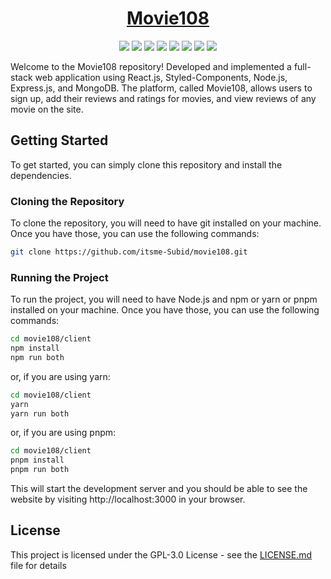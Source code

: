<div align="center">

# [Movie108](https://movie108.vercel.app/)

![](https://raw.githubusercontent.com/itsme-Subid/movie108/main/preview.webp)
![](https://img.shields.io/github/license/itsme-Subid/movie108?style=for-the-badge)
![](https://img.shields.io/github/languages/top/itsme-Subid/movie108?style=for-the-badge)
![](https://img.shields.io/github/languages/count/itsme-Subid/movie108?style=for-the-badge)
![](https://img.shields.io/github/languages/code-size/itsme-Subid/movie108?style=for-the-badge)
![](https://img.shields.io/github/repo-size/itsme-Subid/movie108?style=for-the-badge)
![](https://img.shields.io/github/last-commit/itsme-Subid/movie108?style=for-the-badge)
![](https://img.shields.io/github/commit-activity/w/itsme-Subid/movie108?style=for-the-badge)

</div>
Welcome to the Movie108 repository! Developed and implemented a full-stack web application using React.js, Styled-Components, Node.js, Express.js, and MongoDB. The platform, called Movie108, allows users to sign up, add their reviews and ratings for movies, and view reviews of any movie on the site.

## Getting Started

To get started, you can simply clone this repository and install the dependencies.

### Cloning the Repository

To clone the repository, you will need to have git installed on your machine. Once you have those, you can use the following commands:

```bash
git clone https://github.com/itsme-Subid/movie108.git
```

### Running the Project

To run the project, you will need to have Node.js and npm or yarn or pnpm installed on your machine. Once you have those, you can use the following commands:

```bash
cd movie108/client
npm install
npm run both
```

or, if you are using yarn:

```bash
cd movie108/client
yarn
yarn run both
```

or, if you are using pnpm:

```bash
cd movie108/client
pnpm install
pnpm run both
```

This will start the development server and you should be able to see the website by visiting http://localhost:3000 in your browser.

## License

This project is licensed under the GPL-3.0 License - see the [LICENSE.md](https://github.com/itsme-Subid/movie108/blob/main/LICENSE) file for details
